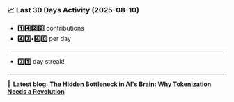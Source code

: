 <!--START_STATS-->
### 📈 Last 30 Days Activity (2025-08-10)  
- **1️⃣4️⃣2️⃣2️⃣** contributions  
- **4️⃣7️⃣•4️⃣0️⃣** per day
---
- **7️⃣1️⃣** day streak!
---
📝 **Latest blog:** [**The Hidden Bottleneck in AI's Brain: Why Tokenization Needs a Revolution**](https://andriak.com/blog/tokenization-revolution)
<!--END_STATS-->
